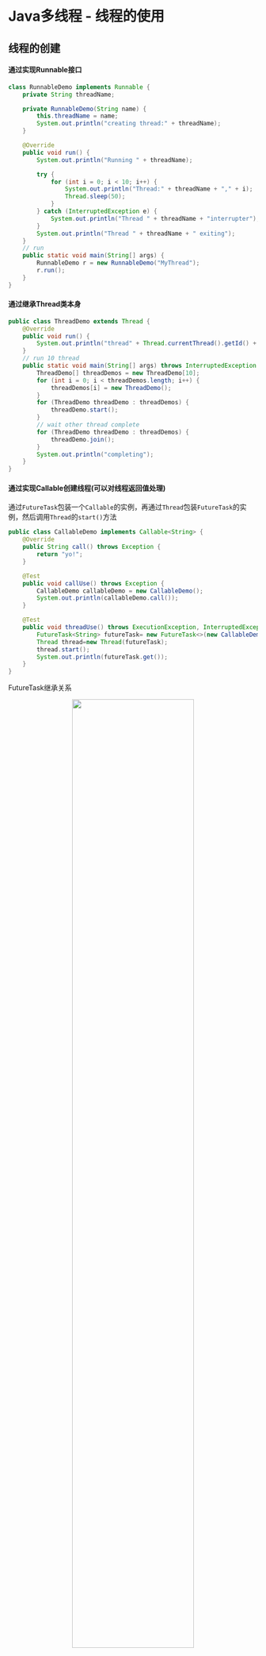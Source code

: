 # Java多线程 - 线程的使用

## 线程的创建

#### 通过实现Runnable接口

```java
class RunnableDemo implements Runnable {
    private String threadName;

    private RunnableDemo(String name) {
        this.threadName = name;
        System.out.println("creating thread:" + threadName);
    }

    @Override
    public void run() {
        System.out.println("Running " + threadName);

        try {
            for (int i = 0; i < 10; i++) {
                System.out.println("Thread:" + threadName + "," + i);
                Thread.sleep(50);
            }
        } catch (InterruptedException e) {
            System.out.println("Thread " + threadName + "interrupter");
        }
        System.out.println("Thread " + threadName + " exiting");
    }
    // run
    public static void main(String[] args) {
        RunnableDemo r = new RunnableDemo("MyThread");
        r.run();
    }
}
```

#### 通过继承Thread类本身

```java
public class ThreadDemo extends Thread {
    @Override
    public void run() {
        System.out.println("thread" + Thread.currentThread().getId() + " running...");
    }
    // run 10 thread
    public static void main(String[] args) throws InterruptedException {
        ThreadDemo[] threadDemos = new ThreadDemo[10];
        for (int i = 0; i < threadDemos.length; i++) {
            threadDemos[i] = new ThreadDemo();
        }
        for (ThreadDemo threadDemo : threadDemos) {
            threadDemo.start();
        }
        // wait other thread complete
        for (ThreadDemo threadDemo : threadDemos) {
            threadDemo.join();
        }
        System.out.println("completing");
    }
}
```

#### 通过实现Callable创建线程(可以对线程返回值处理)

通过`FutureTask`包装一个`Callable`的实例，再通过`Thread`包装`FutureTask`的实例，然后调用`Thread`的`start()`方法

```java
public class CallableDemo implements Callable<String> {
    @Override
    public String call() throws Exception {
        return "yo!";
    }

    @Test
    public void callUse() throws Exception {
        CallableDemo callableDemo = new CallableDemo();
        System.out.println(callableDemo.call());
    }

    @Test
    public void threadUse() throws ExecutionException, InterruptedException {
        FutureTask<String> futureTask= new FutureTask<>(new CallableDemo());
        Thread thread=new Thread(futureTask);
        thread.start();
        System.out.println(futureTask.get());
    }
}
```

FutureTask继承关系

<center>

<img src="https://cdn.guohezuzi.cn/public/img/futureTask.png" width="70%" />

</center>


## 线程池执行线程

#### 线程池的创建

一般通过ThreadPoolExecutor类来创建线程

```java
ThreadPoolExecutor poolExecutor = new ThreadPoolExecutor(
                          int corePoolSize,
                          int maximumPoolSize,
                          long keepAliveTime,
                          TimeUnit unit,
                          BlockingQueue<Runnable> workQueue,
                          ThreadFactory threadFactory,
                          RejectedExecutionHandler handler
                          )
```

##### 变量说明

- corePoolSize 线程池的基本大小

- maximumPoolSize 线程池的最大大小

- keepAliveTime 空闲线程(超出基本大小的线程)的存活时间

- unit 空闲线程存活时间的单位(毫秒,秒...)

- workQueue 任务队列，提交的任务的阻塞队列(`BlockingQueue`)。more: [Java多线程 - 阻塞队列详解](https://www.guohezuzi.cn/article/java-multhread-blockingqueue)

- threadFactory 线程工产，线程的创建策略，有默认实现，可以通过定制线程工厂来监听线程信息 

- handler 饱和策略，当线程由于任务队列满了，或者某个任务被提交到一个已被关闭的线程的处理方式

  - AbortPolicy 中止策略，**默认策略** ，该策略会抛出RejectExecutionException异常，调用者可以根据这个异常编写自己的处理代码

  - DiscardRunsPolicy 抛弃策略，悄悄抛弃该任务，不抛异常

  - DiscardOldestPolicy 抛弃最久任务策略 将工作队列中最老的（也就是下一个要执行的）任务抛弃。**优先队列将会是优先级最高的**

  - CallerRunsPolicy 调用者执行策略，将线程添加到添加工作队列的线程去执行

ps: 构造器参考下表

##### 继承关系

<center>

<img src="https://cdn.guohezuzi.cn/public/img/thread.png" width="70%" />

</center>

#### 线程池的使用

##### Runable接口

```java
public static void main(String[] args) throws InterruptedException, ExecutionException {
        ExecutorService pool=Executors.newFixedThreadPool(2);
        pool.execute(() -> System.out.println("yo!"));
        pool.shutdown();
}
```

##### Callable接口

通过调用submit方法

在`ExecutorService`中提供了重载的`submit()`方法，该方法既可以接收`Runnable`实例又能接收`Callable`实例。对于实现`Callable`接口的类，需要覆写`call()`方法，并且只能通过`ExecutorService`的`submit()`方法来启动`call()`方法

```java
public static void main(String[] args) throws InterruptedException, ExecutionException {
        ExecutorService pool=Executors.newFixedThreadPool(2);
        Future future=pool.submit(() -> {
            Thread.sleep(100);
            return "yo!";
        });
        System.out.println(future.get());
        pool.shutdown();
}
```

##### 延时任务与周期任务的使用

定义：延时任务("在100ms后执行的任务") 周期任务("每10ms执行一次的任务")

使用：通过new ScheduledThreadPoolExector()对象

<center>

<img src="https://cdn.guohezuzi.cn/public/img/ScheduleExecutor.png" width="80%" />

</center>

Demo:

```java
public class ScheduleExecutorDemo implements Runnable {
    private String name;

    public ScheduleExecutorDemo(String name) {
        this.name = name;
    }

    @Override
    public void run() {
        System.out.println(name + " 运行");
    }

    public static void main(String[] args) throws InterruptedException {
        ScheduledExecutorService executorService1 = Executors.newScheduledThreadPool(2);
        // after 10s run
        executorService1.schedule(new ScheduleExecutorDemo("task1"), 10, TimeUnit.SECONDS);
        executorService1.shutdown();

        ScheduledExecutorService executorService2 = Executors.newScheduledThreadPool(2);
        // run per 1s
        executorService2.scheduleAtFixedRate(new ScheduleExecutorDemo("task1"), 
                0, 1, TimeUnit.SECONDS);
        // run per 2s
        executorService2.scheduleWithFixedDelay(new ScheduleExecutorDemo("task2"), 
                0, 2, TimeUnit.SECONDS);
    }
}
```

##### 使用tips

来源：[阿里巴巴Java开发手册](https://github.com/alibaba/p3c)

- 线程资源必须通过线程池提供,不允许在应用中自行显式创建线程。

  说明: 使用线程池的好处是减少在创建和销毁线程上所消耗的时间以及系统资源的开销,解决资源不足的问题。如果不使用线程池,有可能造成系统创建大量同类线程而导致消耗完内存或者“过度切换”的问题。

- 线程池不允许使用 Executors 去创建,而是通过 ThreadPoolExecutor 的方式,这样的处理方式让写的同学更加明确线程池运行规则,规避资源耗尽的风险。

  说明: Executors 返回的线程池对象的弊端如下:

  - FixedThreadPool 和 SingleThreadPool :允许的请求队列长度为 Integer.MAX_VALUE ,可能会堆积大量的请求,从而导致 OOM 。

  - CachedThreadPool 和 ScheduledThreadPool :允许的创建线程数量为 Integer.MAX_VALUE ,可能会创建大量的线程,从而导致 OOM 。

- 多线程并行处理定时任务时, Timer 运行多个 TimeTask 时,只要其中之一没有捕获抛出的异常,其它任务便会自动终止运行,使用 ScheduledExecutorService 则没有这个问题。

## Ref:

1. JDK1.8.0 源码

2. [Java多线程之Callable接口及线程池](http://codepub.cn/2016/02/01/Java-multi-thread-Callable-interface-and-thread-pool/)

3. [《Java并发编程实战》](https://book.douban.com/subject/10484692/)

4. [《Java多线程编程实战指南(核心篇)》](https://book.douban.com/subject/27034721/)
